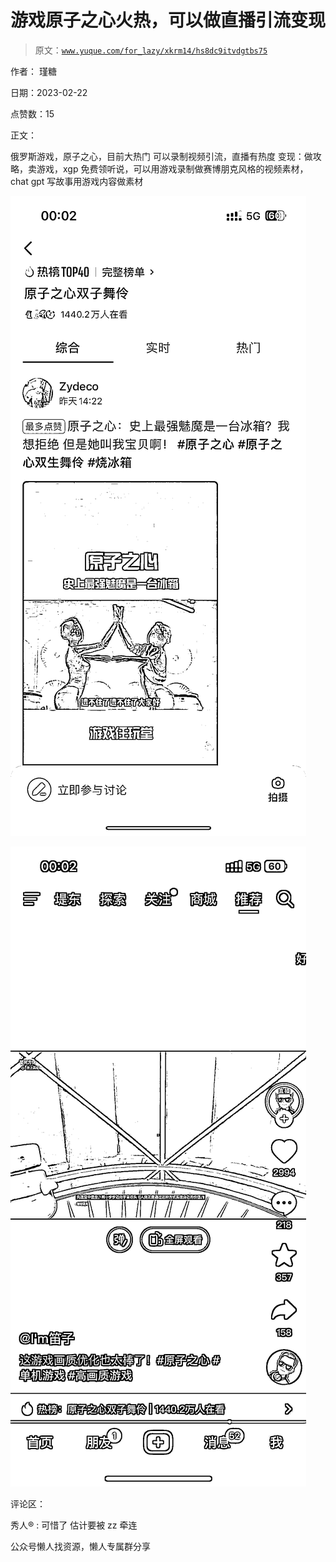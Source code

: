 # 游戏原子之心火热，可以做直播引流变现

> 原文：[`www.yuque.com/for_lazy/xkrm14/hs8dc9itvdgtbs75`](https://www.yuque.com/for_lazy/xkrm14/hs8dc9itvdgtbs75)

作者： 瑾糖

日期：2023-02-22

点赞数：15

正文：

俄罗斯游戏，原子之心，目前大热门 可以录制视频引流，直播有热度 变现：做攻略，卖游戏，xgp 免费领听说，可以用游戏录制做赛博朋克风格的视频素材，chat gpt 写故事用游戏内容做素材

![](img/903cb92a3689fbce2aa201cdeb02f3a6.png)  

![](img/ad82eba10c9763f44b72b32c5e71a0cb.png)  

评论区：

秀人® : 可惜了 估计要被 zz 牵连

公众号懒人找资源，懒人专属群分享

